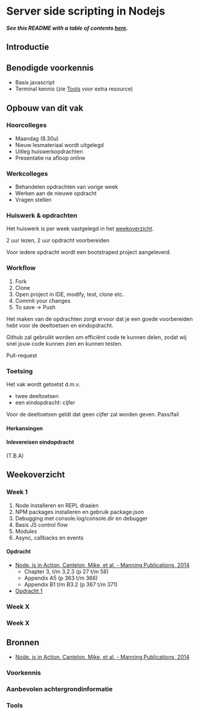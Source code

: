 # Server side scripting in Nodejs

***See this README with a table of contents [here](http://google.com).***


## Introductie


## Benodigde voorkennis
* Basis javascript 
* Terminal kennis (zie [Tools](#tools) voor extra resource)

## Opbouw van dit vak

### Hoorcolleges
* Maandag (8.30u)
* Nieuw lesmateriaal wordt uitgelegd
* Uitleg huiswerkopdrachten
* Presentatie na afloop online

### Werkcolleges
* Behandelen opdrachten van vorige week
* Werken aan de nieuwe opdracht
* Vragen stellen

### Huiswerk & opdrachten
Het huiswerk is per week vastgelegd in het [weekoverzicht](#weekoverzicht). 

2 uur lezen, 2 uur opdracht voorbereiden

Voor iedere opdracht wordt een bootstraped project aangeleverd. 

### Workflow

1. Fork 
2. Clone
3. Open project in IDE, modify, test, clone etc.
4. Commit your changes
5. To save ->  Push

Het maken van de opdrachten zorgt ervoor dat je een goede voorbereiden hebt voor de deeltoetsen en eindopdracht. 

Github zal gebruikt worden om efficiënt code te kunnen delen, zodat wij snel jouw code kunnen zien en kunnen testen. 

Pull-request

### Toetsing
Het vak wordt getoetst d.m.v.
* twee deeltoetsen
* een eindopdracht: cijfer

Voor de deeltoetsen geldt dat geen cijfer zal worden geven. Pass/fail

#### Herkansingen


#### Inlevereisen eindopdracht
(T.B.A)


## Weekoverzicht

### Week 1
1. Node installeren en REPL draaien
1. NPM packages installeren en gebruik package.json
1. Debugging met console.log/console.dir en debugger
1. Basis JS control flow
1. Modules
1. Async, callbacks en events

#### Opdracht
* [Node. js in Action, Cantelon, Mike, et al. - Manning Publications, 2014](http://www.manning.com/cantelon/)
  * Chapter 3, t/m 3.2.3 (p 27 t/m 58)
  * Appendix A5 (p 363 t/m 366)
  * Appendix B1 t/m B3.2 (p 367 t/m 371) 
* [Opdracht 1](http://github.com/Digitpaint/server-side-scripting-in-nodejs-exercise1)

### Week X
### Week X


## Bronnen
* [Node. js in Action, Cantelon, Mike, et al. - Manning Publications, 2014](http://www.manning.com/cantelon/)


### Voorkennis

### Aanbevolen achtergrondinformatie

### Tools
 